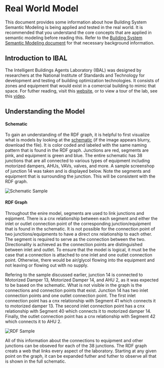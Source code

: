 # Real World Model
This document provides some information about how Building System Semantic Modeling is being applied and tested in the real world. It is recommended that you understand the core concepts that are applied in semantic modeling before reading this. Refer to the [Building System Semantic Modeling document](README.md) for that necessary background information.

## Introduction to IBAL
The Intelligent Buildings Agents Laboratory (IBAL) was designed by researchers at the National Institute of Standards and Technology for development and testing of building optimization technologies. It consists of zones and equipment that would exist in a comercial building to mimic that space. For futher reading, visit this [website](https://www.nist.gov/el/energy-and-environment-division-73200/intelligent-buildings-agents-project/ibal-overview), or to view a tour of the lab, see this [video](https://www.nist.gov/video/tour-intelligent-building-agents-laboratory).

## Understanding the Model

#### Schematic
To gain an understanding of the RDF graph, it is helpful to first visualize what is models by looking at the [schematic](https://drive.google.com/drive/search?q=IBAL) (if the image appears blurry, download the file). It is color coded and labeled with the same naming pattern that is found in the RDF graph. Junctions are red, segments are pink, and equipment is green and blue. The entire schematic has 38 junctions that are all connected to various types of equipment including motorized dampers, AHUs, VAVs, valves, and more. A sample screenshop of junction 14 was taken and is displayed below. Note the segments and equipment that is surrounding the junction. This will be consistent with the RDF graph.

![Schematic Sample](Jnc14-Schematic.png)

#### RDF Graph
Throughout the enire model, segments are used to link junctions and eqipment. There is a cnx relationship between each segment and either the inlet or outlet connection point of the corresponding junction/equipment that is found in the schematic. It is not possible for the connection point of two junctions/equipments to have a direct cnx relationship to each other. The segment is required to serve as the connection between the two. Directionality is achieved as the connection points are distinguished between inlet and outlet. To ensure that the model is logical, it must be the case that a connection is attached to one inlet and one outlet connection point. Otherwise, there would be air/glycol flowing into the equipment and not leaving or flowing out with no supply. 

Refering to the sample discussed earlier, junction 14 is connected to Motorized Damper 13, Motorized Damper 14, and AHU 2, as it was expected to be based on the schematic. What is not visible in the graph is the connections and connection points that exist. Junction 14 has two inlet connection points and one outlet connection point. The first inlet connection point has a cnx relationship with Segment 41 which connects it to motorized damper 13. The second inlet connection point has a cnx relationship with Segment 40 which connects it to motorized damper 14. Finally, the outlet connection point has a cnx relationship with Segment 42 which connects it to AHU 2.

![RDF Sample](Jnc14-RDF.png)

All of this information about the connections to equipment and other junctions can be obseved for each of the 38 junctions. The RDF graph creats a web that links every aspect of the laboratory. Starting at any given point on the graph, it can be expanded futher and futher to observe all that is shown in the full schematic.
